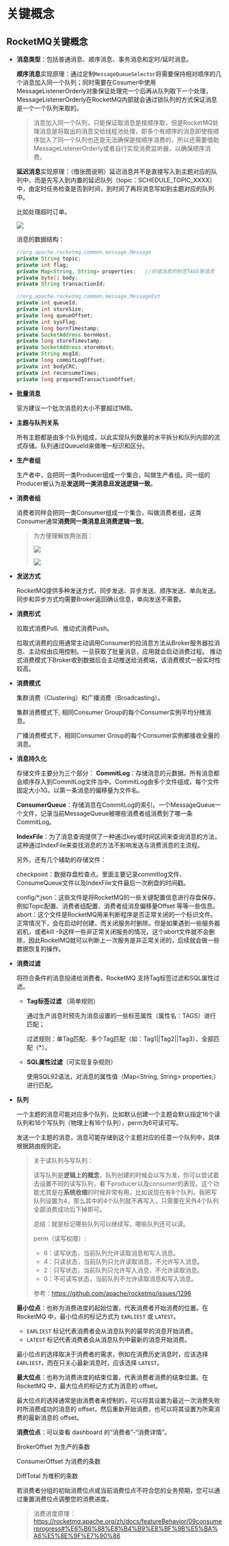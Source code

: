 # 关键概念

## RocketMQ关键概念

+ **消息类型**：包括普通消息、顺序消息、事务消息和定时/延时消息。

  **顺序消息**实现原理：通过定制`MessageQueueSelector`将需要保持相对顺序的几个消息加入同一个队列；同时需要在Cosumer中使用MessageListenerOrderly对象保证处理完一个后再从队列取下一个处理，MessageListenerOrderly在RocketMQ内部就会通过锁队列的方式保证消息是一个一个队列来取的。

  > 消息加入同一个队列，只能保证取消息是按顺序取，但是RocketMQ处理消息是将取出的消息交给线程池处理，即多个有顺序的消息即使按顺序加入了同一个队列也还是无法确保是按顺序消费的，所以还需要借助MessageListenerOrderly或者自行实现消费监听器，以确保顺序消费。

  **延迟消息**实现原理：（借张图说明）延迟消息并不是直接写入到主题对应的队列中，而是先写入到内置的延迟队列（topic：SCHEDULE_TOPIC_XXXX）中，由定时任务检查是否到时间，到时间了再将消息写如到主题对应的队列中。

  比如处理超时订单。

  ![](../img/rocketmq-delayed-message.png)

  消息的数据结构：

  ```java
  //org.apache.rocketmq.common.message.Message
  private String topic;
  private int flag;
  private Map<String, String> properties;	//存储消息的标签TAGS等信息
  private byte[] body;
  private String transactionId;
  
  //org.apache.rocketmq.common.message.MessageExt
  private int queueId;
  private int storeSize;
  private long queueOffset;
  private int sysFlag;
  private long bornTimestamp;
  private SocketAddress bornHost;
  private long storeTimestamp;
  private SocketAddress storeHost;
  private String msgId;
  private long commitLogOffset;
  private int bodyCRC;
  private int reconsumeTimes;
  private long preparedTransactionOffset;	
  ```

+ **批量消息**

  官方建议一个批次消息的大小不要超过1MB。

+ **主题与队列关系**

  所有主题都是由多个队列组成，以此实现队列数量的水平拆分和队列内部的流式存储。队列通过QueueId来做唯一标识和区分。

+ **生产者组**

  生产者中，会把同一类Producer组成一个集合，叫做生产者组。同一组的Producer被认为是**发送同一类消息且发送逻辑一致**。

+ **消费者组**

  消费者同样会把同一类Consumer组成一个集合，叫做消费者组，这类Consumer通常**消费同一类消息且消费逻辑一致**。

  > 为方便理解放两张图：
  >
  > ![](https://rocketmq.apache.org/zh/assets/images/subscription_diff_group-0b215b9bb822b4bf43c388e9155ecca1.png)
  >
  > ![](https://rocketmq.apache.org/zh/assets/images/subscription_one_group-77bd92b987e8264ad3c5f27b29463942.png)

+ **发送方式**

  RocketMQ提供多种发送方式，同步发送、异步发送、顺序发送、单向发送。同步和异步方式均需要Broker返回确认信息，单向发送不需要。

+ **消费形式**

  拉取式消费Pull、推动式消费Push。

  拉取式消费的应用通常主动调用Consumer的拉消息方法从Broker服务器拉消息、主动权由应用控制。一旦获取了批量消息，应用就会启动消费过程。
  推动式消费模式下Broker收到数据后会主动推送给消费端，该消费模式一般实时性较高。

+ **消费模式**

  集群消费（Clustering）和广播消费（Broadcasting）。

  集群消费模式下, 相同Consumer Group的每个Consumer实例平均分摊消息。

  广播消费模式下，相同Consumer Group的每个Consumer实例都接收全量的消息。

+ **消息持久化**

  存储文件主要分为三个部分：
  **CommitLog**：存储消息的元数据。所有消息都会顺序存入到CommitLog文件当中。CommitLog由多个文件组成，每个文件固定大小1G。以第一条消息的偏移量为文件名。

  **ConsumerQueue**：存储消息在CommitLog的索引。一个MessageQueue一个文件，记录当前MessageQueue被哪些消费者组消费到了哪一条CommitLog。

  **IndexFile**：为了消息查询提供了一种通过key或时间区间来查询消息的方法，这种通过IndexFile来查找消息的方法不影响发送与消费消息的主流程。

  另外，还有几个辅助的存储文件：

  checkpoint：数据存盘检查点。里面主要记录commitlog文件、ConsumeQueue文件以及IndexFile文件最后一次刷盘的时间戳。

  config/*.json：这些文件是将RocketMQ的一些关键配置信息进行存盘保存。例如Topic配置、消费者组配置、消费者组消息偏移量Offset 等等一些信息。
  abort：这个文件是RocketMQ用来判断程序是否正常关闭的一个标识文件。正常情况下，会在启动时创建，而关闭服务时删除。但是如果遇到一些服务器宕机，或者kill -9这样一些非正常关闭服务的情况，这个abort文件就不会删除，因此RocketMQ就可以判断上一次服务是非正常关闭的，后续就会做一些数据恢复的操作。

+ **消费过滤**

  将符合条件的消息投递给消费者。RocketMQ 支持Tag标签过滤和SQL属性过滤。

  + **Tag标签过滤** （简单规则）

    通过生产消息时预先为消息设置的一些标签属性（属性名：TAGS）进行匹配；

    过滤规则：单Tag匹配、多个Tag匹配（如：Tag1||Tag2||Tag3）、全部匹配（*）。

  + **SQL属性过滤**（可实现复杂规则）

    使用SQL92语法，对消息的属性值（Map<String, String> properties;）进行匹配。

+ **队列**

  一个主题的消息可能对应多个队列，比如默认创建一个主题会默认指定16个读队列和16个写队列（物理上有16个队列），perm为6可读可写。

  发送一个主题的消息，消息可能存储到这个主题对应的任意一个队列中，具体根据路由规则定。

  > 关于读队列与写队列：
  >
  > 读写队列是**逻辑上的概念**，队列创建的时候会以写为准，你可以尝试着去设置不同的读写队列，看下producer以及consumer的表现。这个功能尤其是在**系统收缩**的时候非常有用，比如说现在有8个队列，我把写队列设置为4，那么其中的4个队列就不再写入，只需要在另外4个队列全部消费成功后下掉即可。
  >
  > 总结：就是标记哪些队列可以继续写，哪些队列还可以读。
  >
  > perm（读写权限）:
  >
  > - 6：读写状态，当前队列允许读取消息和写入消息。
  > - 4：只读状态，当前队列只允许读取消息，不允许写入消息。
  > - 2：只写状态，当前队列只允许写入消息，不允许读取消息。
  > - 0：不可读写状态，当前队列不允许读取消息和写入消息。
  >
  > 参考：https://github.com/apache/rocketmq/issues/1296

  **最小位点**：也称为消费进度的起始位置，代表消费者开始消费的位置。在 RocketMQ 中，最小位点的标记方式为 `EARLIEST` 或 `LATEST`。

  - `EARLIEST` 标记代表消费者会从消息队列的最早的消息开始消费。
  - `LATEST` 标记代表消费者会从消息队列中最新的消息开始消费。

  最小位点的选择取决于消费者的需求，例如在消费历史消息时，应该选择 `EARLIEST`，而在只关心最新消息时，应该选择 `LATEST`。

  **最大位点**：也称为消费进度的结束位置，代表消费者消费的结束位置。在 RocketMQ 中，最大位点的标记方式为消息的 offset。

  最大位点的选择通常是由消费者来控制的，可以将其设置为最近一次消费失败时所消费成功的消息的 offset，然后重新开始消费，也可以将其设置为所需消费的最新消息的 offset。

  **消费位点**：可以查看 dashboard 的“消费者”-“消费详情”。

  BrokerOffset 为生产的条数

  ConsumerOffset 为消费的条数

  DiffTotal 为堆积的条数

  若消费者分组的初始消费位点或当前消费位点不符合您的业务预期，您可以通过重置消费位点调整您的消费进度。

  > 消费进度原理：https://rocketmq.apache.org/zh/docs/featureBehavior/09consumerprogress#%E6%B6%88%E8%B4%B9%E8%BF%9B%E5%BA%A6%E5%8E%9F%E7%90%86


